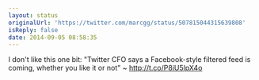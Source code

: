 ```yaml
---
layout: status
originalUrl: 'https://twitter.com/marcgg/status/507815044315639808'
isReply: false
date: 2014-09-05 08:58:35
---
```


I don't like this one bit: "Twitter CFO says a Facebook-style filtered feed is coming, whether you like it or not" ~ http://t.co/P8iU5lpX4o

